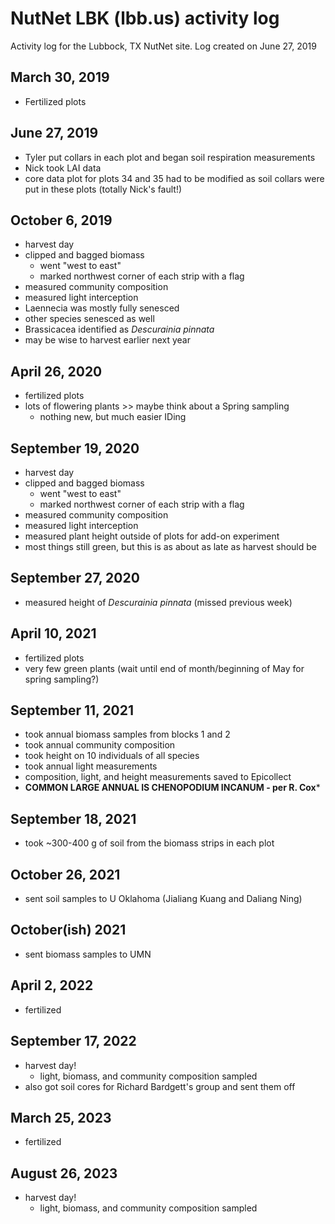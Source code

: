 # NutNet LBK (lbb.us) activity log
Activity log for the Lubbock, TX NutNet site.
Log created on June 27, 2019

## March 30, 2019
- Fertilized plots

## June 27, 2019
- Tyler put collars in each plot and began soil respiration measurements
- Nick took LAI data
- core data plot for plots 34 and 35 had to be modified as soil collars were put in these plots
(totally Nick's fault!)

## October 6, 2019
- harvest day
- clipped and bagged biomass
	- went "west to east"
	- marked northwest corner of each strip with a flag
- measured community composition
- measured light interception
- Laennecia was mostly fully senesced
- other species senesced as well
- Brassicacea identified as *Descurainia pinnata*
- may be wise to harvest earlier next year

## April 26, 2020
- fertilized plots
- lots of flowering plants >> maybe think about a Spring sampling
	- nothing new, but much easier IDing
	
## September 19, 2020
- harvest day
- clipped and bagged biomass
	- went "west to east"
	- marked northwest corner of each strip with a flag
- measured community composition
- measured light interception
- measured plant height outside of plots for add-on experiment
- most things still green, but this is as about as late as harvest should be

## September 27, 2020
- measured height of *Descurainia pinnata* (missed previous week)

## April 10, 2021
- fertilized plots
- very few green plants (wait until end of month/beginning of May for spring sampling?)

## September 11, 2021
- took annual biomass samples from blocks 1 and 2
- took annual community composition
- took height on 10 individuals of all species
- took annual light measurements
- composition, light, and height measurements saved to Epicollect
- **COMMON LARGE ANNUAL IS CHENOPODIUM INCANUM - per R. Cox***

## September 18, 2021
- took ~300-400 g of soil from the biomass strips in each plot

## October 26, 2021
- sent soil samples to U Oklahoma (Jialiang Kuang and Daliang Ning)

## October(ish) 2021
- sent biomass samples to UMN

## April 2, 2022
- fertilized

## September 17, 2022
- harvest day!
	- light, biomass, and community composition sampled
- also got soil cores for Richard Bardgett's group and sent them off

## March 25, 2023
- fertilized

## August 26, 2023
- harvest day!
	- light, biomass, and community composition sampled